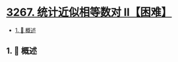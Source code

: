 # [3267. 统计近似相等数对 II【困难】](https://github.com/tnotesjs/TNotes.leetcode/tree/main/notes/3267.%20%E7%BB%9F%E8%AE%A1%E8%BF%91%E4%BC%BC%E7%9B%B8%E7%AD%89%E6%95%B0%E5%AF%B9%20II%E3%80%90%E5%9B%B0%E9%9A%BE%E3%80%91)

<!-- region:toc -->

- [1. 📝 概述](#1--概述)

<!-- endregion:toc -->

## 1. 📝 概述
